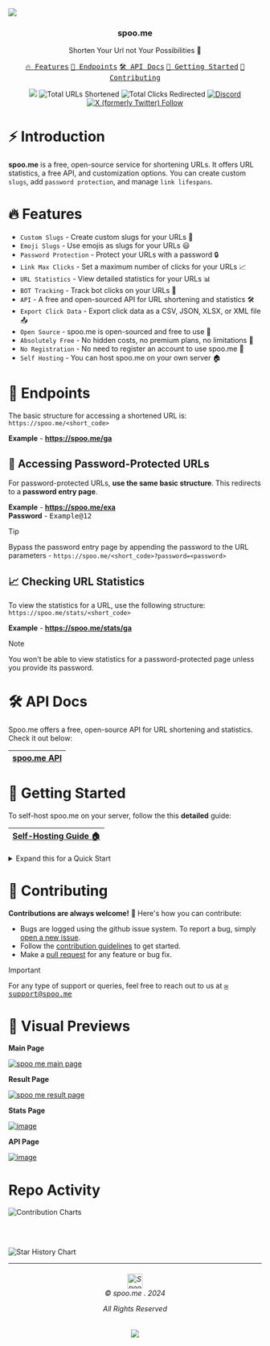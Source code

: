 <image src="https://spoo.me/static/images/banner-rounded.png">

<h3 align="center">spoo.me</h3>
<p align="center">Shorten Your Url not Your Possibilities 🚀</p>

<p align="center">
    <a href="#-features"><kbd>🔥 Features</kbd></a>
    <a href="#-endpoints"><kbd>📌 Endpoints</kbd></a>
    <a href="https://spoo.me/api" target="_blank"><kbd>🛠️ API Docs</kbd></a>
    <a href="#-getting-started"><kbd>🚀 Getting Started</kbd></a>
    <a href="#-contributing"><kbd>🤝 Contributing</kbd></a>
</p>

<p align="center">
<a href="https://status.spoo.me"><img src="https://uptime.betterstack.com/status-badges/v1/monitor/qlmf.svg"></a>
<img src="https://img.shields.io/badge/dynamic/json?url=https%3A%2F%2Fspoo.me%2Fmetric&query=%24.total-shortlinks&label=Links%20Shortened&color=6a5cf4&cacheSeconds=60" alt="Total URLs Shortened">
<img src="https://img.shields.io/badge/dynamic/json?url=https%3A%2F%2Fspoo.me%2Fmetric&query=%24.total-clicks&label=Clicks%20Redirected&color=6a5cf4&cacheSeconds=60" alt="Total Clicks Redirected">
<a href="https://spoo.me/discord"><img src="https://img.shields.io/discord/1192388005206433892?logo=discord" alt="Discord"></a>
<a href="https://twitter.com/spoo_me"><img src="https://img.shields.io/twitter/follow/spoo_me?logo=x&label=%40spoo_me&color=0bf" alt="X (formerly Twitter) Follow"></a>
</p>

# ⚡ Introduction

**spoo.me** is a free, open-source service for shortening URLs. It offers URL statistics, a free API, and customization options. You can create custom `slugs`, add `password protection`, and manage `link lifespans`.

# 🔥 Features

- `Custom Slugs` - Create custom slugs for your URLs 🎯
- `Emoji Slugs` - Use emojis as slugs for your URLs 😃
- `Password Protection` - Protect your URLs with a password 🔒
- `Link Max Clicks` - Set a maximum number of clicks for your URLs 📈
- `URL Statistics` - View detailed statistics for your URLs 📊
- `BOT Tracking` - Track bot clicks on your URLs 🤖
- `API` - A free and open-sourced API for URL shortening and statistics 🛠️
- `Export Click Data` - Export click data as a CSV, JSON, XLSX, or XML file 📤
- `Open Source` - spoo.me is open-sourced and free to use 📖
- `Absolutely Free` - No hidden costs, no premium plans, no limitations 💸
- `No Registration` - No need to register an account to use spoo.me 📝
- `Self Hosting` - You can host spoo.me on your own server 🏠

# 📌 Endpoints

The basic structure for accessing a shortened URL is: `https://spoo.me/<short_code>`

**Example** - **https://spoo.me/ga**

## 🔐 Accessing Password-Protected URLs

For password-protected URLs, **use the same basic structure**. This redirects to a **password entry page**.

**Example** - **https://spoo.me/exa** <br/>
**Password** - <kbd>Example@12</kbd>

> [!TIP]
> Bypass the password entry page by appending the password to the URL parameters - `https://spoo.me/<short_code>?password=<password>`

## 📈 Checking URL Statistics

To view the statistics for a URL, use the following structure: `https://spoo.me/stats/<short_code>`

**Example** - **https://spoo.me/stats/ga**

> [!NOTE]
> You won't be able to view statistics for a password-protected page unless you provide its password.

# 🛠️ API Docs

Spoo.me offers a free, open-source API for URL shortening and statistics. Check it out below:

|[spoo.me API](https://spoo.me/api)|
|---|

# 🚀 Getting Started


To self-host spoo.me on your server, follow the this **detailed** guide:

|[Self-Hosting Guide 🏠](https://spoo.me/docs/self-hosting)|
|---|


<details>

<summary>Expand this for a Quick Start</summary>

## Method 1 - Docker (Recommended)

### 📋 Prerequisites

- [Docker](https://docs.docker.com/get-docker/) 🐳

### 📂 Clone the repository (Docker Method)

```bash
git clone https://github.com/spoo-me/url-shortener.git
```

### Rename .env.example to .env

```bash
mv .env.example .env
```

### ➕ Adding environment variables to .env file

```bash
MONGODB_URI=<your_MONGODB_URI>
CONTACT_WEBHOOK=<valid_webhook_URI>
URL_REPORT_WEBHOOK=<valid_webhook_URI>
```

> [!NOTE]
> With this method, you can either use a cloud service like [MongoDB Atlas](https://www.mongodb.com/cloud/atlas) to store the data remotely or you can use a local MongoDB instance.
> If you want to use a local MongoDB instance, your MongoDB URI would be `mongodb://localhost:27017/`.

### 🚀 Starting the server

```bash
docker-compose up
```

## Method 2 - Manual

### 📋 Prerequisites

- [MongoDB](https://www.mongodb.com/try/download/community) 🌿
  - MongoDB is only required if you want to store the **data locally**. You can also use a cloud service like [MongoDB Atlas](https://www.mongodb.com/cloud/atlas) to store the data remotely.
- [Python](https://www.python.org/downloads/) 🐍
- [PIP](https://pip.pypa.io/en/stable/installing/) 📦
- [Virtualenv](https://pypi.org/project/virtualenv/) (Optional) 🌐

### 📂 Clone the repository

```bash
git clone https://github.com/spoo-me/url-shortener.git
```

### Creating a virtual environment (Optional)

```bash
python3 -m venv venv
```

### Activate the virtual environment (Optional)

```bash
source venv/bin/activate
```

### 📦 Install dependencies

```bash
pip install -r requirements.txt
```

### Rename .env.example to .env

```bash
mv .env.example .env
```

### ➕ Adding environment variables to .env file

```bash
MONGODB_URI=<your_MONGODB_URI>
CONTACT_WEBHOOK=<valid_webhook_URI>
URL_REPORT_WEBHOOK=<valid_webhook_URI>
```

> [!NOTE]
> If you installed MongoDB locally, your MongoDB URI would be `mongodb://localhost:27017/` or if you are using MongoDB Atlas, you can find your MongoDB URI in the **Connect** tab of your cluster.

### 🚀 Starting the server

```bash
python main.py
```

### 🌐 Access the server

Open your browser and go to `http://localhost:8000` to access the **spoo.me** URL shortener.

</details>

# 🤝 Contributing

**Contributions are always welcome!** 🎉 Here's how you can contribute:

- Bugs are logged using the github issue system. To report a bug, simply [open a new issue](https://github.com/spoo-me/url-shortener/issues/new).
- Follow the [contribution guidelines](contributing.md) to get started.
- Make a [pull request](https://github.com/spoo-me/url-shortener/pull) for any feature or bug fix.

> [!IMPORTANT]
> For any type of support or queries, feel free to reach out to us at <kbd>[✉️ support@spoo.me](mailto:support@spoo.me)</kbd>

# 👀 Visual Previews

**Main Page**

[![spoo me main page](https://raw.githubusercontent.com/spoo-me/url-shortener/main/static/previews/main.png)](https://spoo.me)

**Result Page**

[![spoo me result page](https://raw.githubusercontent.com/spoo-me/url-shortener/main/static/previews/result.png)](https://spoo.me/result/ga)

**Stats Page**

[![image](https://raw.githubusercontent.com/spoo-me/url-shortener/main/static/previews/stats.png)](https://spoo.me/stats/ga)

**API Page**

[![image](https://raw.githubusercontent.com/spoo-me/url-shortener/main/static/previews/api.png)](https://spoo.me/api)

# Repo Activity
![Contribution Charts](https://repobeats.axiom.co/api/embed/48a40934896cbcaff2812e80478ebb701ee49dd4.svg)

<br><br>

<picture>
  <source media="(prefers-color-scheme: dark)" srcset="https://api.star-history.com/svg?repos=spoo-me/url-shortener&type=Date&theme=dark" />
  <img alt="Star History Chart" src="https://api.star-history.com/svg?repos=spoo-me/url-shortener&type=Date" />
</picture>

---

<h6 align="center">
<img src="https://spoo.me/static/images/favicon.png" height=30 title="Spoo.me Copyright">
<br>
© spoo.me . 2024

All Rights Reserved</h6>

<p align="center">
	<a href="https://github.com/spoo-me/url-shortener/blob/master/LICENSE.txt"><img src="https://img.shields.io/static/v1.svg?style=for-the-badge&label=License&message=APACHE-2.0&logoColor=d9e0ee&colorA=363a4f&colorB=b7bdf8"/></a>
</p>